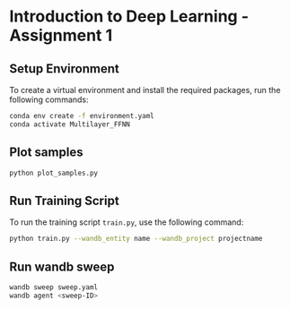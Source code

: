# Introduction to Deep Learning - Assignment 1

## Setup Environment

To create a virtual environment and install the required packages, run the following commands:

```bash
conda env create -f environment.yaml
conda activate Multilayer_FFNN  
```
## Plot samples
```bash
python plot_samples.py
```

## Run Training Script

To run the training script `train.py`, use the following command:


```bash
python train.py --wandb_entity name --wandb_project projectname
```
## Run wandb sweep
```bash
wandb sweep sweep.yaml
wandb agent <sweep-ID>
```
